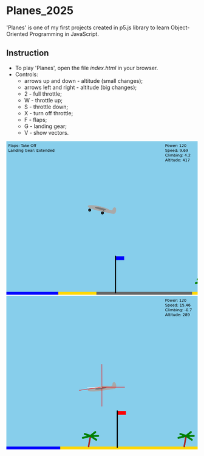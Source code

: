 # Planes_2025
'Planes' is one of my first projects created in p5.js library to learn Object-Oriented Programming in JavaScript.

## Instruction
- To play 'Planes', open the file _index.html_ in your browser.
- Controls:
    - arrows up and down - altitude (small changes);
    - arrows left and right - altitude (big changes);
    - 2 - full throttle;
    - W - throttle up;
    - S - throttle down;
    - X - turn off throttle;
    - F - flaps;
    - G - landing gear;
    - V - show vectors.

<p align="center">
  <img src="screens/plane_1.png" alt="Sand">
  <br />
  <img src="screens/plane_2.png" alt="Sand">
</p>
